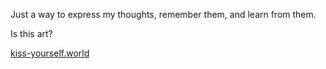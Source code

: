Just a way to express my thoughts, remember them, and learn from them.

Is this art?

[kiss-yourself.world](https://kiss-yourself.world)
